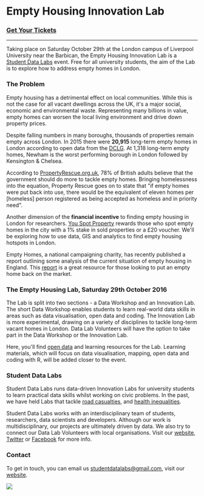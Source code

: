 # Empty Housing Innovation Lab

### [Get Your Tickets](https://www.eventbrite.co.uk/e/empty-housing-innovation-lab-tickets-27443479185)
---
Taking place on Saturday October 29th at the London campus of Liverpool University near the Barbican, the Empty Housing Innovation Lab is a [Student Data Labs](https://studentdatalabs.com) event. Free for all university students, the aim of the Lab is to explore how to address empty homes in London. 

### The Problem
Empty housing has a detrimental effect on local communities. While this is not the case for all vacant dwellings across the UK, it's a major social, economic and environmental waste. Representing many billions in value, empty homes can worsen the local living environment and drive down property prices.

Despite falling numbers in many boroughs, thousands of properties remain empty across London. In 2015 there were <b>20,915</b> long-term empty homes in London according to open data from the [DCLG](https://www.gov.uk/government/statistical-data-sets/live-tables-on-dwelling-stock-including-vacants). At 1,318 long-term empty homes, Newham is the worst performing borough in London followed by Kensington & Chelsea.

According to [PropertyRescue.org.uk](http://www.propertyrescue.co.uk/about-property-rescue/home-buyers-news/entryid/1158/empty-homes-in-england/), 78% of British adults believe that the government should do more to tackle empty homes. Bringing homelessness into the equation, Property Rescue goes on to state that "if empty homes were put back into use, there would be the equivalent of eleven homes per [homeless] person registered as being accepted as homeless and in priority need".

Another dimension of the <b>financial incentive</b> to finding empty housing in London for researchers. [You Spot Property](http://youspotproperty.com/) rewards those who spot empty homes in the city with a 1% stake in sold properties or a £20 voucher. We'll be exploring how to use data, GIS and analytics to find empty housing hotspots in London.

Empty Homes, a national campaigning charity, has recently published a report outlining some analysis of the current situation of empty housing in England. This [report](http://www.emptyhomes.com/wp-content/uploads/2011/05/Empty-Homes-in-England-Final-September-2016.pdf) is a great resource for those looking to put an empty home back on the market.

### The Empty Housing Lab, Saturday 29th October 2016
The Lab is split into two sections - a Data Workshop and an Innovation Lab. The short Data Workshop enables students to learn real-world data skills in areas such as data visualisation, open data and coding. The Innovation Lab is more experimental, drawing on a variety of disciplines to tackle long-term vacant homes in London. Data Lab Volunteers will have the option to take part in the Data Workshop or the Innovation Lab.

Here, you'll find [open data](https://github.com/StudentDataLabs/EmptyHousingInnovationLab/tree/master/data) and learning resources for the Lab. Learning materials, which will focus on data visualisation, mapping, open data and coding with R, will be added closer to the event.

### Student Data Labs
Student Data Labs runs data-driven Innovation Labs for university students to learn practical data skills whilst working on civic problems. In the past, we have held Labs that tackle [road casualties](https://github.com/StudentDataLabs/VisionZeroInnovationLab), and [health inequalities](https://github.com/StudentDataLabs/HealthInnovationLab). 

Student Data Labs works with an interdisciplinary team of students, researchers, data scientists and developers. Although our work is multidisciplinary, our projects are ultimately driven by data. We also try to connect our Data Lab Volunteers with local organisations. Visit our [website](http://studentdatalabs.com/), [Twitter](https://twitter.com/StudentDataLabs) or [Facebook](https://www.facebook.com/StudentDataLabs) for more info.

### Contact
To get in touch, you can email us <u>studentdatalabs@gmail.com</u>, visit our [website](https://studentdatalabs.com).

![](https://studentdatalabs.files.wordpress.com/2016/01/newlogo4-e1460235034568.png)
